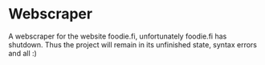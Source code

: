 # Webscraper

A webscraper for the website foodie.fi, unfortunately foodie.fi has shutdown. Thus the project will remain in its unfinished state, syntax errors and all :)
